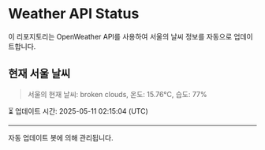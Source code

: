 
# Weather API Status

이 리포지토리는 OpenWeather API를 사용하여 서울의 날씨 정보를 자동으로 업데이트합니다.

## 현재 서울 날씨
> 서울의 현재 날씨: broken clouds, 온도: 15.76°C, 습도: 77%

⏳ 업데이트 시간: 2025-05-11 02:15:04 (UTC)

---
자동 업데이트 봇에 의해 관리됩니다.
